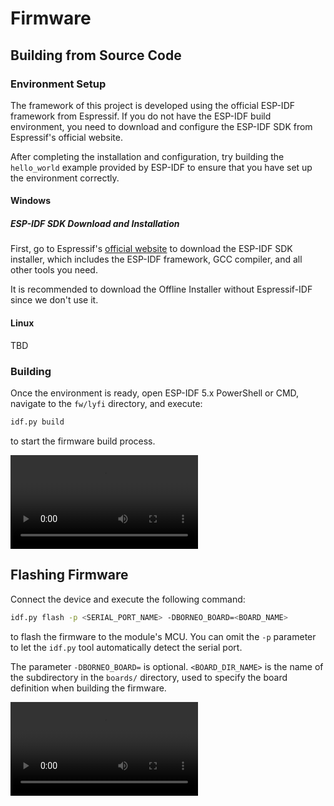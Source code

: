 # Firmware

## Building from Source Code

### Environment Setup

The framework of this project is developed using the official ESP-IDF framework from Espressif. If you do not have the ESP-IDF build environment, you need to download and configure the ESP-IDF SDK from Espressif's official website.

After completing the installation and configuration, try building the `hello_world` example provided by ESP-IDF to ensure that you have set up the environment correctly.

#### Windows

##### ESP-IDF SDK Download and Installation

First, go to Espressif's [official website](https://dl.espressif.com/dl/esp-idf/) to download the ESP-IDF SDK installer, which includes the ESP-IDF framework, GCC compiler, and all other tools you need.

It is recommended to download the Offline Installer without Espressif-IDF since we don't use it.

#### Linux

TBD

### Building

Once the environment is ready, open ESP-IDF 5.x PowerShell or CMD, navigate to the `fw/lyfi` directory, and execute:

```bash
idf.py build
```

to start the firmware build process.

![](./videos/fw-build.mp4)


## Flashing Firmware

Connect the device and execute the following command:

```bash
idf.py flash -p <SERIAL_PORT_NAME> -DBORNEO_BOARD=<BOARD_NAME>
```

to flash the firmware to the module's MCU. You can omit the `-p` parameter to let the `idf.py` tool automatically detect the serial port.

The parameter `-DBORNEO_BOARD=` is optional. `<BOARD_DIR_NAME>` is the name of the subdirectory in the `boards/` directory, used to specify the board definition when building the firmware.


![](./videos/fw-flashing.mp4)